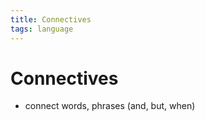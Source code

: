```yaml
---
title: Connectives
tags: language
---
```


# Connectives
- connect words, phrases (and, but, when)




























